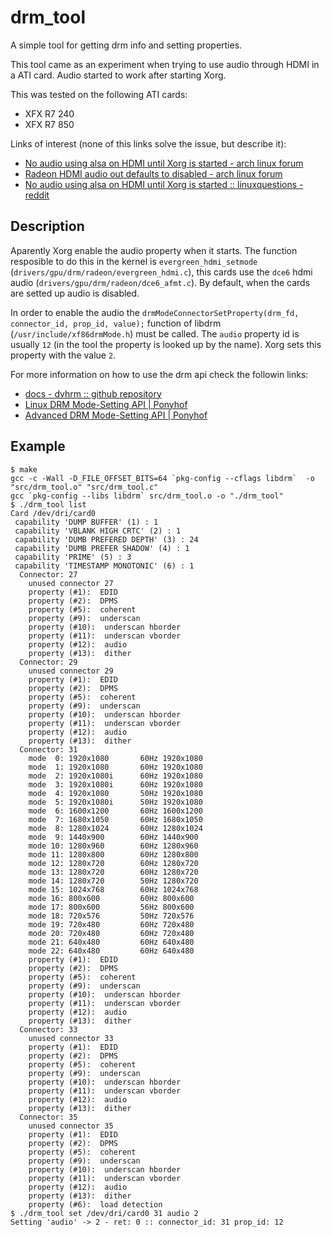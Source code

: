 # drm_tool

A simple tool for getting drm info and setting properties.

This tool came as an experiment when trying to use audio through HDMI in a ATI card. Audio started to work after starting Xorg.

This was tested on the following ATI cards:
* XFX R7 240
* XFX R7 850

Links of interest (none of this links solve the issue, but describe it):
* [No audio using alsa on HDMI until Xorg is started - arch linux forum](https://bbs.archlinux.org/viewtopic.php?id=188553)
* [Radeon HDMI audio out defaults to disabled - arch linux forum](https://bbs.archlinux.org/viewtopic.php?id=190743)
* [No audio using alsa on HDMI until Xorg is started :: linuxquestions - reddit](https://www.reddit.com/r/linuxquestions/comments/2jwz53/no_sound_over_radeon_hdmi_port_until_xorg_is/)


## Description

Aparently Xorg enable the audio property when it starts. The function resposible to do this in the kernel is `evergreen_hdmi_setmode` (`drivers/gpu/drm/radeon/evergreen_hdmi.c`), this cards use the `dce6` hdmi audio (`drivers/gpu/drm/radeon/dce6_afmt.c`). By default, when the cards are setted up audio is disabled.

In order to enable the audio the `drmModeConnectorSetProperty(drm_fd, connector_id, prop_id, value);` function of libdrm (`/usr/include/xf86drmMode.h`) must be called. The `audio` property id is usually `12` (in the tool the property is looked up by the name). Xorg sets this property with the value `2`.

For more information on how to use the drm api check the followin links:
* [docs - dvhrm :: github repository](https://github.com/dvdhrm/docs/)
* [Linux DRM Mode-Setting API | Ponyhof](https://dvdhrm.wordpress.com/2012/09/13/linux-drm-mode-setting-api/)
* [Advanced DRM Mode-Setting API | Ponyhof](https://dvdhrm.wordpress.com/2012/12/21/advanced-drm-mode-setting-api/)


## Example

```
$ make
gcc -c -Wall -D_FILE_OFFSET_BITS=64 `pkg-config --cflags libdrm`  -o "src/drm_tool.o" "src/drm_tool.c"
gcc `pkg-config --libs libdrm` src/drm_tool.o -o "./drm_tool"
$ ./drm_tool list
Card /dev/dri/card0
 capability 'DUMP BUFFER' (1) : 1
 capability 'VBLANK HIGH CRTC' (2) : 1
 capability 'DUMB PREFERED DEPTH' (3) : 24
 capability 'DUMB PREFER SHADOW' (4) : 1
 capability 'PRIME' (5) : 3
 capability 'TIMESTAMP MONOTONIC' (6) : 1
  Connector: 27
    unused connector 27
    property (#1):  EDID
    property (#2):  DPMS
    property (#5):  coherent
    property (#9):  underscan
    property (#10):  underscan hborder
    property (#11):  underscan vborder
    property (#12):  audio
    property (#13):  dither
  Connector: 29
    unused connector 29
    property (#1):  EDID
    property (#2):  DPMS
    property (#5):  coherent
    property (#9):  underscan
    property (#10):  underscan hborder
    property (#11):  underscan vborder
    property (#12):  audio
    property (#13):  dither
  Connector: 31
    mode  0: 1920x1080       60Hz 1920x1080
    mode  1: 1920x1080       60Hz 1920x1080
    mode  2: 1920x1080i      60Hz 1920x1080
    mode  3: 1920x1080i      60Hz 1920x1080
    mode  4: 1920x1080       50Hz 1920x1080
    mode  5: 1920x1080i      50Hz 1920x1080
    mode  6: 1600x1200       60Hz 1600x1200
    mode  7: 1680x1050       60Hz 1680x1050
    mode  8: 1280x1024       60Hz 1280x1024
    mode  9: 1440x900        60Hz 1440x900
    mode 10: 1280x960        60Hz 1280x960
    mode 11: 1280x800        60Hz 1280x800
    mode 12: 1280x720        60Hz 1280x720
    mode 13: 1280x720        60Hz 1280x720
    mode 14: 1280x720        50Hz 1280x720
    mode 15: 1024x768        60Hz 1024x768
    mode 16: 800x600         60Hz 800x600
    mode 17: 800x600         56Hz 800x600
    mode 18: 720x576         50Hz 720x576
    mode 19: 720x480         60Hz 720x480
    mode 20: 720x480         60Hz 720x480
    mode 21: 640x480         60Hz 640x480
    mode 22: 640x480         60Hz 640x480
    property (#1):  EDID
    property (#2):  DPMS
    property (#5):  coherent
    property (#9):  underscan
    property (#10):  underscan hborder
    property (#11):  underscan vborder
    property (#12):  audio
    property (#13):  dither
  Connector: 33
    unused connector 33
    property (#1):  EDID
    property (#2):  DPMS
    property (#5):  coherent
    property (#9):  underscan
    property (#10):  underscan hborder
    property (#11):  underscan vborder
    property (#12):  audio
    property (#13):  dither
  Connector: 35
    unused connector 35
    property (#1):  EDID
    property (#2):  DPMS
    property (#5):  coherent
    property (#9):  underscan
    property (#10):  underscan hborder
    property (#11):  underscan vborder
    property (#12):  audio
    property (#13):  dither
    property (#6):  load detection
$ ./drm_tool set /dev/dri/card0 31 audio 2
Setting 'audio' -> 2 - ret: 0 :: connector_id: 31 prop_id: 12
```

